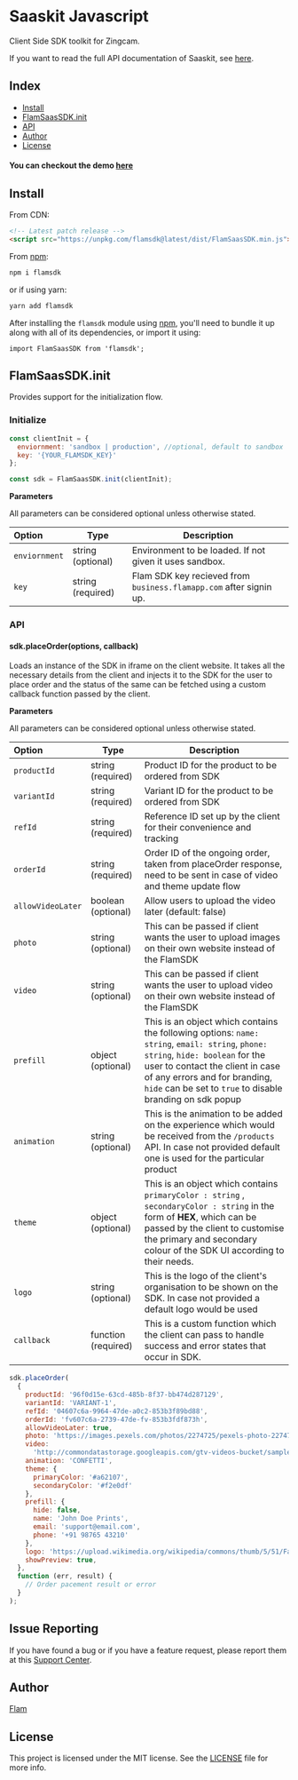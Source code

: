 # Saaskit Javascript

Client Side SDK toolkit for Zingcam.

If you want to read the full API documentation of Saaskit, see [here](<[https://business.flamapp.com](https://zingcam.xyz/)>).

## Index

- [Install](#install)
- [FlamSaasSDK.init](#flamsaassdkinit)
- [API](#api)
- [Author](#author)
- [License](#license)

#### You can checkout the demo [here](https://homingos.github.io/saaskit-javascript/examples/vanilla-js/)

## Install

From CDN:

```html
<!-- Latest patch release -->
<script src="https://unpkg.com/flamsdk@latest/dist/FlamSaasSDK.min.js"></script>
```

From [npm](<[https://npmjs.org](https://npmjs.org/)>):

```sh
npm i flamsdk
```

or if using yarn:

```sh
yarn add flamsdk
```

After installing the `flamsdk` module using [npm](<[https://npmjs.org](https://npmjs.org/)>), you'll need to bundle it up along with all of its dependencies, or import it using:

```
import FlamSaasSDK from 'flamsdk';
```

## FlamSaasSDK.init

Provides support for the initialization flow.

### Initialize

```js
const clientInit = {
  enviornment: 'sandbox | production', //optional, default to sandbox
  key: '{YOUR_FLAMSDK_KEY}'
};

const sdk = FlamSaasSDK.init(clientInit);
```

**Parameters**

All parameters can be considered optional unless otherwise stated.

| Option        | Type              | Description                                                        |
| :------------ | ----------------- | ------------------------------------------------------------------ |
| `enviornment` | string (optional) | Environment to be loaded. If not given it uses sandbox.            |
| `key`         | string (required) | Flam SDK key recieved from `business.flamapp.com` after signin up. |

### API

#### sdk.placeOrder(options, callback)

Loads an instance of the SDK in iframe on the client website. It takes all the necessary details from the client and injects it to the SDK for the user to place order and the status of the same can be fetched using a custom callback function passed by the client.

**Parameters**

All parameters can be considered optional unless otherwise stated.

| Option            | Type                | Description                                                                                                                                                                                                                                                       |
| :---------------- | ------------------- | ----------------------------------------------------------------------------------------------------------------------------------------------------------------------------------------------------------------------------------------------------------------- |
| `productId`       | string (required)   | Product ID for the product to be ordered from SDK                                                                                                                                                                                                                 |
| `variantId`       | string (required)   | Variant ID for the product to be ordered from SDK                                                                                                                                                                                                                 |
| `refId`           | string (required)   | Reference ID set up by the client for their convenience and tracking                                                                                                                                                                                              |
| `orderId`         | string (required)   | Order ID of the ongoing order, taken from placeOrder response, need to be sent in case of video and theme update flow                                                                                                                                             |
| `allowVideoLater` | boolean (optional)  | Allow users to upload the video later (default: false)                                                                                                                                                                                                            |
| `photo`           | string (optional)   | This can be passed if client wants the user to upload images on their own website instead of the FlamSDK                                                                                                                                                          |
| `video`           | string (optional)   | This can be passed if client wants the user to upload video on their own website instead of the FlamSDK                                                                                                                                                           |
| `prefill`         | object (optional)   | This is an object which contains the following options: `name: string`, `email: string`, `phone: string`, `hide: boolean` for the user to contact the client in case of any errors and for branding, `hide` can be set to `true` to disable branding on sdk popup |
| `animation`       | string (optional)   | This is the animation to be added on the experience which would be received from the `/products` API. In case not provided default one is used for the particular product                                                                                         |
| `theme`           | object (optional)   | This is an object which contains `primaryColor : string` , `secondaryColor : string` in the form of **HEX**, which can be passed by the client to customise the primary and secondary colour of the SDK UI according to their needs.                              |
| `logo`            | string (optional)   | This is the logo of the client's organisation to be shown on the SDK. In case not provided a default logo would be used                                                                                                                                           |
| `callback`        | function (required) | This is a custom function which the client can pass to handle success and error states that occur in SDK.                                                                                                                                                         |

```js
sdk.placeOrder(
  {
    productId: '96f0d15e-63cd-485b-8f37-bb474d287129',
    variantId: 'VARIANT-1',
    refId: '04607c6a-9964-47de-a0c2-853b3f89bd88',
    orderId: 'fv607c6a-2739-47de-fv-853b3fdf873h',
    allowVideoLater: true,
    photo: 'https://images.pexels.com/photos/2274725/pexels-photo-2274725.jpeg',
    video:
      'http://commondatastorage.googleapis.com/gtv-videos-bucket/sample/BigBuckBunny.mp4',
    animation: 'CONFETTI',
    theme: {
      primaryColor: '#a62107',
      secondaryColor: '#f2e0df'
    },
    prefill: {
      hide: false,
      name: 'John Doe Prints',
      email: 'support@email.com',
      phone: '+91 98765 43210'
    },
    logo: 'https://upload.wikimedia.org/wikipedia/commons/thumb/5/51/Facebook_f_logo_%282019%29.svg/2048px-Facebook_f_logo_%282019%29.svg.png',
    showPreview: true,
  },
  function (err, result) {
    // Order pacement result or error
  }
);
```

## Issue Reporting

If you have found a bug or if you have a feature request, please report them at this [Support Center](<[https://help.flamapp.com](https://help.flamapp.com/)>).

## Author

[Flam](<[https://flamapp.com/](https://flamapp.com/)>)

## License

This project is licensed under the MIT license. See the [LICENSE](LICENSE) file for more info.

<!-- Vaaaaarrrrsss -->

[npm-image]: [https://img.shields.io/npm/v/auth0-js.svg?style=flat-square](https://img.shields.io/npm/v/auth0-js.svg?style=flat-square)
[npm-url]: [https://npmjs.org/package/auth0-js](https://npmjs.org/package/auth0-js)
[circleci-image]: [https://img.shields.io/circleci/project/github/auth0/auth0.js.svg?branch=master&style=flat-square](https://img.shields.io/circleci/project/github/auth0/auth0.js.svg?branch=master&style=flat-square)
[circleci-url]: [https://circleci.com/gh/auth0/auth0.js](https://circleci.com/gh/auth0/auth0.js)
[codecov-image]: [https://img.shields.io/codecov/c/github/auth0/auth0.js/master.svg?style=flat-square](https://img.shields.io/codecov/c/github/auth0/auth0.js/master.svg?style=flat-square)
[codecov-url]: [https://codecov.io/github/auth0/auth0.js?branch=master](https://codecov.io/github/auth0/auth0.js?branch=master)
[license-image]: [https://img.shields.io/npm/l/auth0-js.svg?style=flat-square](https://img.shields.io/npm/l/auth0-js.svg?style=flat-square)
[license-url]: #license
[downloads-image]: [https://img.shields.io/npm/dm/auth0-js.svg?style=flat-square](https://img.shields.io/npm/dm/auth0-js.svg?style=flat-square)
[downloads-url]: [https://npmjs.org/package/auth0-js](https://npmjs.org/package/auth0-js)
